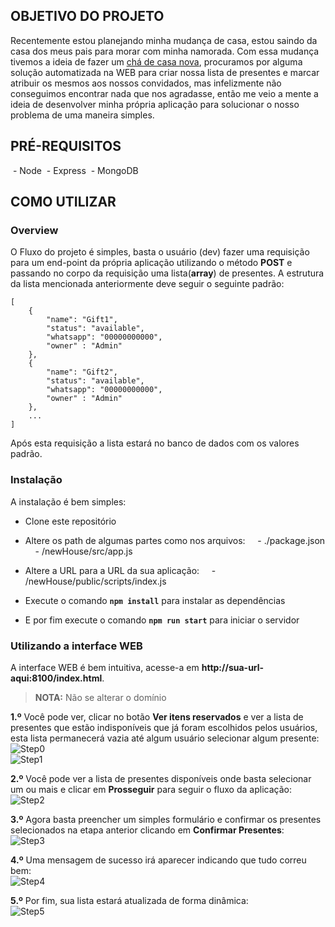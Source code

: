 ## OBJETIVO DO PROJETO
Recentemente estou planejando minha mudança de casa, estou saindo da casa dos meus pais para morar com minha namorada. Com essa mudança tivemos a ideia de fazer um [chá de casa nova](https://emcasa.com/blog/dia-a-dia/cha-de-casa-nova/), procuramos por alguma solução automatizada na WEB para criar nossa lista de presentes e marcar atribuir os mesmos aos nossos convidados, mas infelizmente não conseguimos encontrar nada que nos agradasse, então me veio a mente a ideia de desenvolver minha própria aplicação para solucionar o nosso problema de uma maneira simples.

## PRÉ-REQUISITOS
 - Node
 - Express
 - MongoDB

## COMO UTILIZAR
### Overview
O Fluxo do projeto é simples, basta o usuário (dev) fazer uma requisição para um end-point da própria aplicação utilizando o método **POST** e passando no corpo da requisição uma lista(**array**) de presentes. A estrutura da lista mencionada anteriormente deve seguir o seguinte padrão:
````
[
    {
        "name": "Gift1",
        "status": "available",
        "whatsapp": "00000000000",
        "owner" : "Admin"
    },
    {
        "name": "Gift2",
        "status": "available",
        "whatsapp": "00000000000",
        "owner" : "Admin"
    },
    ...
]
````

Após esta requisição a lista estará no banco de dados com os valores padrão. 

### Instalação
A instalação é bem simples:
- Clone este repositório

- Altere os path de algumas partes como nos arquivos:
    - ./package.json
    - /newHouse/src/app.js

- Altere a URL para a URL da sua aplicação:
    - /newHouse/public/scripts/index.js

- Execute o comando **`npm install`** para instalar as dependências

- E por fim execute o comando **`npm run start`** para iniciar o servidor


### Utilizando a interface WEB
A interface WEB é bem intuitiva, acesse-a em **http://sua-url-aqui:8100/index.html**. 

> **NOTA:**
> Não se alterar o domínio

**1.º**  Você pode ver, clicar no botão **Ver itens reservados** e ver a lista de presentes que estão indisponíveis que já foram escolhidos pelos usuários, esta lista permanecerá vazia até algum usuário selecionar algum presente:
<br>
![Step0](./public/images/readmeImages/P0.png)
<br>
![Step1](./public/images/readmeImages/P1.png)

**2.º**  Você pode ver a lista de presentes disponíveis onde basta selecionar um ou mais e clicar em **Prosseguir** para seguir o fluxo da aplicação:
<br>
![Step2](./public/images/readmeImages/P2.png)

**3.º** Agora basta preencher um simples formulário e confirmar os presentes selecionados na etapa anterior clicando em **Confirmar Presentes**:
<br>
![Step3](./public/images/readmeImages/P3.png)

**4.º** Uma mensagem de sucesso irá aparecer indicando que tudo correu bem:
<br>
![Step4](./public/images/readmeImages/P4.png) 

**5.º** Por fim, sua lista estará atualizada de forma dinâmica:
<br>
![Step5](./public/images/readmeImages/P5.png)
